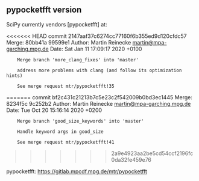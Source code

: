 
pypocketfft version
-------------------

SciPy currently vendors [pypocketfft] at:

<<<<<<< HEAD
    commit 2147aaf37c6274cc77160f6b355ed9d120cfdc57
    Merge: 80bb41a 99599e1
    Author: Martin Reinecke <martin@mpa-garching.mpg.de>
    Date:   Sat Jan 11 17:09:17 2020 +0100

        Merge branch 'more_clang_fixes' into 'master'

        address more problems with clang (and follow its optimization hints)

        See merge request mtr/pypocketfft!35
=======
    commit bf2c431c21213b7c5e23c2f542009b0bd3ec1445
    Merge: 8234f5c 9c252b2
    Author: Martin Reinecke <martin@mpa-garching.mpg.de>
    Date:   Tue Oct 20 15:16:14 2020 +0200

        Merge branch 'good_size_keywords' into 'master'

        Handle keyword args in good_size

        See merge request mtr/pypocketfft!41
>>>>>>> 2a9e4923aa2be5cd54ccf2196fc0da32fe459e76

pypocketfft: https://gitlab.mpcdf.mpg.de/mtr/pypocketfft
